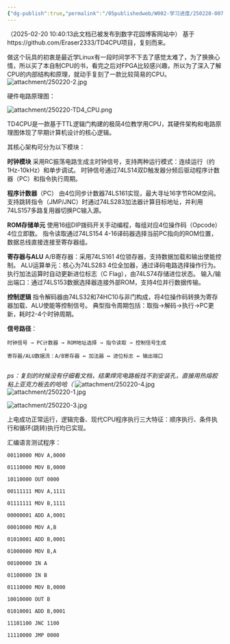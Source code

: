 ```yaml
---
{"dg-publish":true,"permalink":"/05publishedweb/W002-学习进度/250220-007_第9个项目_TD4CPU复刻/","noteIcon":"","created":"2025-02-21T21:51:50.710+08:00","updated":"2025-02-21T22:06:06.672+08:00"}
---
```





（2025-02-20 10:40:13此文档已被发布到数字花园博客网站中）
基于https://github.com/Eraser2333/TD4CPU项目，复刻而来。

做这个玩具的初衷是最近学Linux有一段时间学不下去了感觉太难了，为了换换心情，所以买了本自制CPU的书，看完之后对FPGA比较感兴趣，所以为了深入了解CPU的内部结构和原理，就动手复刻了一款比较简易的CPU。
![attachment/250220-2.jpg](/img/user/05publishedweb/W002-%E5%AD%A6%E4%B9%A0%E8%BF%9B%E5%BA%A6/attachment/250220-2.jpg)

硬件电路原理图：

![attachment/250220-TD4_CPU.png](/img/user/05publishedweb/W002-%E5%AD%A6%E4%B9%A0%E8%BF%9B%E5%BA%A6/attachment/250220-TD4_CPU.png)




TD4CPU是一款基于TTL逻辑门构建的极简4位教学用CPU，其硬件架构和电路原理图体现了早期计算机设计的核心逻辑。

其核心架构可分为以下模块：  

**时钟模块**  采用RC振荡电路生成主时钟信号，支持两种运行模式：连续运行（约1Hz-10kHz）和单步调试。 时钟信号通过74LS14双D触发器分频后驱动程序计数器（PC）和指令执行周期。 

**程序计数器**（PC）  由4位同步计数器74LS161实现，最大寻址16字节ROM空间。 支持跳转指令（JMP/JNC）时通过74LS283加法器计算目标地址，并利用74LS157多路复用器切换PC输入源。 

**ROM存储单元**  使用16组DIP拨码开关手动编程，每组对应4位操作码（Opcode）4位立即数。 指令读取通过74LS154 4-16译码器选择当前PC指向的ROM位置，数据总线直接连接至寄存器组。 

**寄存器与ALU**  A/B寄存器：采用74LS161 4位锁存器，支持数据加载和输出使能控制。 ALU运算单元：核心为74LS283 4位全加器，通过译码电路选择操作行为。执行加法运算时自动更新进位标志（C Flag），由74LS74存储进位状态。 输入/输出端口：通过74LS153数据选择器连接外部ROM，支持4位并行数据传输。 

**控制逻辑**  指令解码器由74LS32和74HC10与非门构成，将4位操作码转换为寄存器加载、ALU使能等控制信号。 典型指令周期包括：取指→解码→执行→PC更新，耗时2-4个时钟周期。



**信号路径**：

```Assembly
时钟信号 → PC计数器 → ROM地址选择 → 指令读取 → 控制信号生成 
			↓ 
寄存器/ALU数据流：A/B寄存器 ↔ 加法器 ↔ 进位标志 ↔ 输出端口


```

*ps：复刻的时候没有仔细看文档，结果焊完电路板找不到安装孔，直接用热熔胶粘上亚克力板去的哈哈（*
![attachment/250220-4.jpg](/img/user/05publishedweb/W002-%E5%AD%A6%E4%B9%A0%E8%BF%9B%E5%BA%A6/attachment/250220-4.jpg)
![attachment/250220-1.jpg](/img/user/05publishedweb/W002-%E5%AD%A6%E4%B9%A0%E8%BF%9B%E5%BA%A6/attachment/250220-1.jpg)

![attachment/250220-3.jpg](/img/user/05publishedweb/W002-%E5%AD%A6%E4%B9%A0%E8%BF%9B%E5%BA%A6/attachment/250220-3.jpg)



上电成功正常运行，逻辑完备、现代CPU程序执行三大特征：顺序执行、条件执行和循环(跳转)执行均已实现。

汇编语言测试程序：
```assembly
00110000 MOV A,0000

01110000 MOV B,0000

10110000 OUT 0000

00111111 MOV A,1111

01111111 MOV B,1111

00000001 ADD A,0001

00010000 MOV A,B

01010001 ADD B,0001

01000000 MOV B,A

00100000 IN A

01100000 IN B

01110000 MOV B,0000

10010000 OUT B

01010001 ADD B,0001

11101100 JNC 1100

11110000 JMP 0000


```




